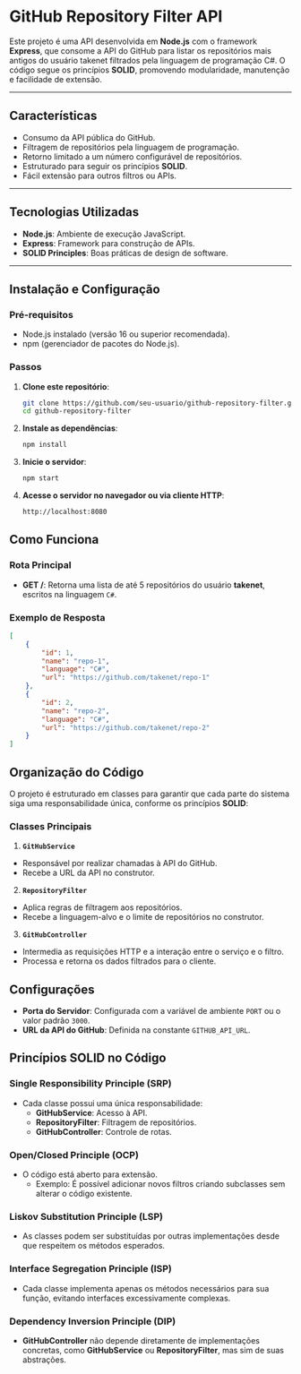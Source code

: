 # GitHub Repository Filter API

Este projeto é uma API desenvolvida em **Node.js** com o framework **Express**, que consome a API do GitHub para listar os repositórios mais antigos do usuário takenet filtrados pela linguagem de programação C#. O código segue os princípios **SOLID**, promovendo modularidade, manutenção e facilidade de extensão.

---

## **Características**

- Consumo da API pública do GitHub.
- Filtragem de repositórios pela linguagem de programação.
- Retorno limitado a um número configurável de repositórios.
- Estruturado para seguir os princípios **SOLID**.
- Fácil extensão para outros filtros ou APIs.

---

## **Tecnologias Utilizadas**

- **Node.js**: Ambiente de execução JavaScript.
- **Express**: Framework para construção de APIs.
- **SOLID Principles**: Boas práticas de design de software.

---

## **Instalação e Configuração**

### **Pré-requisitos**
- Node.js instalado (versão 16 ou superior recomendada).
- npm (gerenciador de pacotes do Node.js).

### **Passos**

1. **Clone este repositório**:
   ```bash
   git clone https://github.com/seu-usuario/github-repository-filter.git
   cd github-repository-filter

2. **Instale as dependências**:
   ```bash
   npm install
   
3. **Inicie o servidor**:
   ```bash
   npm start
   
4. **Acesse o servidor no navegador ou via cliente HTTP**:
   ```bash
   http://localhost:8080
## **Como Funciona**

### **Rota Principal**
- **GET /**: Retorna uma lista de até 5 repositórios do usuário **takenet**, escritos na linguagem `C#`.

### **Exemplo de Resposta**
```json
[
    {
        "id": 1,
        "name": "repo-1",
        "language": "C#",
        "url": "https://github.com/takenet/repo-1"
    },
    {
        "id": 2,
        "name": "repo-2",
        "language": "C#",
        "url": "https://github.com/takenet/repo-2"
    }
]
```

## **Organização do Código**

O projeto é estruturado em classes para garantir que cada parte do sistema siga uma responsabilidade única, conforme os princípios **SOLID**:

### **Classes Principais**

1. **`GitHubService`**
- Responsável por realizar chamadas à API do GitHub.
- Recebe a URL da API no construtor.

2. **`RepositoryFilter`**
- Aplica regras de filtragem aos repositórios.
- Recebe a linguagem-alvo e o limite de repositórios no construtor.

3. **`GitHubController`**
- Intermedia as requisições HTTP e a interação entre o serviço e o filtro.
- Processa e retorna os dados filtrados para o cliente.

## **Configurações**

- **Porta do Servidor**: Configurada com a variável de ambiente `PORT` ou o valor padrão `3000`.
- **URL da API do GitHub**: Definida na constante `GITHUB_API_URL`.


## **Princípios SOLID no Código**

### **Single Responsibility Principle (SRP)**
- Cada classe possui uma única responsabilidade:
  - **GitHubService**: Acesso à API.
  - **RepositoryFilter**: Filtragem de repositórios.
  - **GitHubController**: Controle de rotas.

### **Open/Closed Principle (OCP)**
- O código está aberto para extensão.
  - Exemplo: É possível adicionar novos filtros criando subclasses sem alterar o código existente.

### **Liskov Substitution Principle (LSP)**
- As classes podem ser substituídas por outras implementações desde que respeitem os métodos esperados.

### **Interface Segregation Principle (ISP)**
- Cada classe implementa apenas os métodos necessários para sua função, evitando interfaces excessivamente complexas.

### **Dependency Inversion Principle (DIP)**
- **GitHubController** não depende diretamente de implementações concretas, como **GitHubService** ou **RepositoryFilter**, mas sim de suas abstrações.
